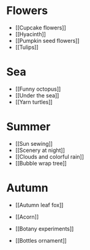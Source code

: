 # Flowers
- [[Cupcake flowers]]
- [[Hyacinth]]
- [[Pumpkin seed flowers]]
- [[Tulips]]

# Sea 
- [[Funny  octopus]]
- [[Under the sea]]
- [[Yarn turtles]]

# Summer 
- [[Sun sewing]]
- [[Scenery at night]]
- [[Clouds and colorful rain]]
- [[Bubble wrap tree]]

# Autumn
- [[Autumn leaf fox]]
- [[Acorn]]


- [[Botany experiments]]
- [[Bottles ornament]]